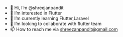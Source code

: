 - 👋 Hi, I’m @shreejanpandit
- 👀 I’m interested in Flutter
- 🌱 I’m currently learning Flutter,Laravel
- 💞️ I’m looking to collaborate with flutter team
- 📫 How to reach me via shreezanpandit@gmail.com

<!---
shreejanpandit/shreejanpandit is a ✨ special ✨ repository because its `README.md` (this file) appears on your GitHub profile.
You can click the Preview link to take a look at your changes.
--->

